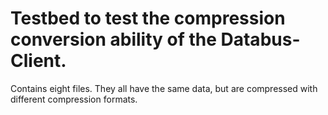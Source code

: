 # Testbed to test the compression conversion ability of the Databus-Client.
Contains eight files. They all have the same data, but are compressed with different compression formats.
